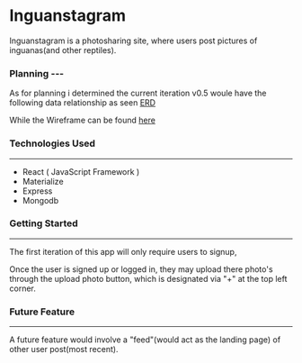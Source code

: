 # Inguanstagram
 
 Inguanstagram is a photosharing site, where users post pictures of inguanas(and other reptiles).

### Planning ---
As for planning i determined the current iteration v0.5 woule have the following data relationship as seen [ERD](https://www.lucidchart.com/documents/embeddedchart/a12a163a-74ae-4222-86c1-c92de9315c67)

While the Wireframe can be found [here](https://www.figma.com/file/G7tU7sUVpKv5XuszG0NEpkUb/Untitled?node-id=1%3A4)

### Technologies Used
---
* React ( JavaScript Framework )
* Materialize
* Express
* Mongodb

### Getting Started
---
The first iteration of this app will  only require users to signup, 

Once the user is signed up or logged in, they
may upload there photo's through the upload photo button, which is designated via "+" at the top left corner.

### Future Feature
---
A future feature would involve a "feed"(would act as the landing page) of other user post(most recent).
